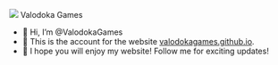 <img src="https://avatars.githubusercontent.com/u/159365921?v=4"></img> Valodoka Games
- 👋 Hi, I’m @ValodokaGames
- 👤 This is the account for the website <a href="//valodokagames.github.io" target="_blank">valodokagames.github.io</a>.
- 🙂 I hope you will enjoy my website! Follow me for exciting updates!

